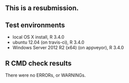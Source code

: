 This is a resubmission.
-------------------------

## Test environments
* local OS X install, R 3.4.0
* ubuntu 12.04 (on travis-ci), R 3.4.0
* Windows Server 2012 R2 (x64) (on appveyor), R 3.4.0

## R CMD check results
There were no ERRORs, or WARNINGs.

